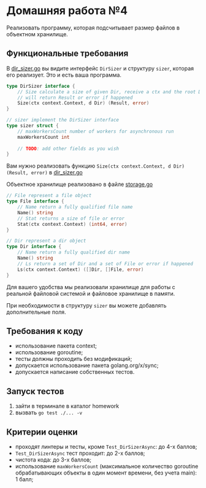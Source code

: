 # Домашняя работа №4

Реализовать программу, которая подсчитывает размер файлов в объектном хранилище.

## Функциональные требования

В [dir_sizer.go](storage%2Fdir_sizer.go) вы видите интерфейс `DirSizer` и структуру `sizer`, которая его реализует. Это и есть ваша программа. 

```go
type DirSizer interface {
    // Size calculate a size of given Dir, receive a ctx and the root Dir instance
    // will return Result or error if happened
    Size(ctx context.Context, d Dir) (Result, error)
}

// sizer implement the DirSizer interface
type sizer struct {
    // maxWorkersCount number of workers for asynchronous run
    maxWorkersCount int
    
    // TODO: add other fields as you wish
}

```

Вам нужно реализовать функцию `Size(ctx context.Context, d Dir) (Result, error)` в [dir_sizer.go](storage%2Fdir_sizer.go)

Объектное хранилище реализовано в файле [storage.go](storage%2Fstorage.go) 

```go
// File represent a file object
type File interface {
	// Name return a fully qualified file name
	Name() string
	// Stat returns a size of file or error
	Stat(ctx context.Context) (int64, error)
}

// Dir represent a dir object
type Dir interface {
	// Name return a fully qualified dir name
	Name() string
	// Ls return a set of Dir and a set of File or error if happened
	Ls(ctx context.Context) ([]Dir, []File, error)
}
```

Для вашего удобства мы реализовали хранилище для работы с реальной файловой системой и файловое хранилище в памяти.

При необходимости в структуру `sizer` вы можете добавлять дополнительные поля.


## Требования к коду

* использование пакета context;
* использование goroutine;
* тесты должны проходить без модификаций;
* допускается использование пакета golang.org/x/sync;
* допускается написание собственных тестов.


## Запуск тестов

1. зайти в терминале в каталог homework
2. вызвать ```go test ./... -v```


## Критерии оценки

* проходят линтеры и тесты, кроме `Test_DirSizerAsync`: до 4-x баллов;
* `Test_DirSizerAsync` тест проходит: до 2-x баллов;
* чистота кода: до 3-x баллов;
* использование `maxWorkersCount` (максимальное количество goroutine обрабатывающих объекты в один момент времени, без учета main): 1 балл;
